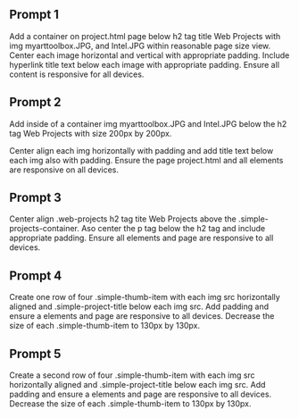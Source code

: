 ## Prompt 1
Add a container on project.html page below h2 tag title Web Projects with img myarttoolbox.JPG, and Intel.JPG within reasonable page size view. Center each image horizontal and vertical with appropriate padding. Include hyperlink title text below each image with appropriate padding. Ensure all content is responsive for all devices. 

## Prompt 2
Add inside of a container img myarttoolbox.JPG and Intel.JPG below the h2 tag Web Projects with size 200px by 200px. 

Center align each img horizontally with padding and add title text below each img also with padding. Ensure the page project.html and all elements are responsive on all devices.

## Prompt 3
Center align .web-projects h2 tag tite Web Projects above the .simple-projects-container. Aso center the p tag below the h2 tag and include appropriate padding. Ensure all elements and page are responsive to all devices.

## Prompt 4
Create one row of four .simple-thumb-item with each img src horizontally aligned and .simple-project-title below each img src. Add padding and ensure a elements and page are responsive to all devices. Decrease the size of each .simple-thumb-item to 130px by 130px. 

## Prompt 5
Create a second row of four .simple-thumb-item with each img src horizontally aligned and .simple-project-title below each img src. Add padding and ensure a elements and page are responsive to all devices. Decrease the size of each .simple-thumb-item to 130px by 130px. 
